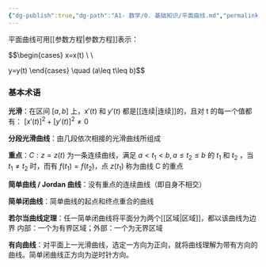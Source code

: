 ```yaml
---
{"dg-publish":true,"dg-path":"A1- 数学/0. 基础知识/平面曲线.md","permalink":"/A1- 数学/0. 基础知识/平面曲线/","dgPassFrontmatter":true,"noteIcon":"","created":"2024-05-21T15:20:28.000+08:00","updated":"2025-09-05T11:51:06.000+08:00"}
---
```




平面曲线可用[[参数方程\|参数方程]]表示：

$$\begin{cases}
x=x(t) \\  \\

y=y(t)
\end{cases} \quad (a\leq t\leq b)$$

### 基本术语

**光滑**：在区间 $[a,b]$ 上，$x'(t)$ 和 $y'(t)$ 都是[[连续\|连续]]的，且对 t 的每一个值都有： $[x'(t)]^{2}+[y'(t)]^{2}\neq 0$

**分段光滑曲线**：由几段依次相接的光滑曲线所组成

**重点**：$C: z=z(t)$ 为一条连续曲线，满足 $a<t_{1}<b,a\leq t_{2}\leq b$ 的 $t_{1}$ 和 $t_{2}$ ，当 $t_{1}\neq t_{2}$ 时，而有 $f(t_{1})=f(t_{2})$，点 $z(t_{1})$ 称为曲线 C 的重点

**简单曲线 / Jordan 曲线**：没有重点的连续曲线（即自身不相交）

**简单闭曲线**：简单曲线的起点和终点重合的曲线

**若尔当曲线定理**：任一简单闭曲线将平面分为两个[[区域\|区域]]，都以该曲线为边界
内部：一个为有界区域；外部：一个为无界区域      

**有向曲线**：对平面上一光滑曲线，选定一方向为正向，就将曲线理解为带有方向的曲线。简单闭曲线正方向为逆时针方向。

